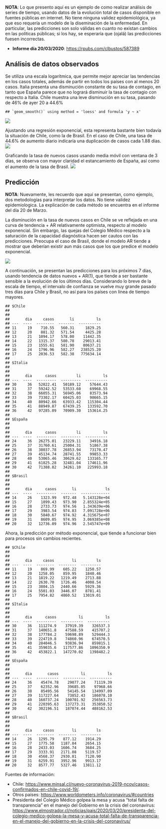 **NOTA**: Lo que presento aquí es un ejemplo de como realizar análisis
de series de tiempo, usando datos de la evolución total de casos
disponible en fuentes públicas en internet. No tiene ninguna validez
epidemiológica, ya que eso requería un modelo de la diseminación de la
enfermedad. En particular, las predicciones son solo válidas en cuanto
no existan cambios en las políticas públicas; si los hay, se esperaría
que (ojalá) las predicciones fuesen incorrectas.

-   **Informe día 20/03/2020**:
    <a href="https://rpubs.com/clbustos/587389" class="uri">https://rpubs.com/clbustos/587389</a>

Análisis de datos observados
----------------------------

Se utiliza una escala logarítmica, que permite mejor apreciar las
tendencias en los casos totales, además de partir en todos los países
con al menos 20 casos. Italia presenta una disminución constante de su
tasa de contagio, en tanto que España parece que no logrará disminuir la
tasa de contagio con respecto a Italia. Chile muestra una leve
disminución en su tasa, pasando de 46% de ayer 20 a 44.6%

    ## `geom_smooth()` using method = 'loess' and formula 'y ~ x'

![](README_files/figure-markdown_strict/unnamed-chunk-1-1.png)

Ajustando una regresión exponencial, esta representa bastante bien
todavía la situación de Chile, como la de Brasil. En el caso de Chile,
una tasa de 44.6% de aumento diario indicaría una duplicación de casos
cada 1.88 días.
![](README_files/figure-markdown_strict/unnamed-chunk-2-1.png)

Graficando la tasa de nuevos casos usando media móvil con ventana de 3
días, se observa con mayor claridad el estancamiento de España, así como
el aumento de la tasa de Brasil.
![](README_files/figure-markdown_strict/unnamed-chunk-3-1.png)

Predicción
----------

**NOTA**: Nuevamente, les recuerdo que aquí se presentan, como ejemplo,
dos metodologías para interpretar los datos. No tiene validez
epidemiologica. La explicación de cada método se encuentra en el informe
del día 20 de Marzo.

La disminución en la tasa de nuevos casos en Chile se ve reflejada en
una curva de tendencia + AR relativamente optimista, respecto al modelo
exponencial. Sin embargo, las quejas del Colegio Médico respecto a la
saturación de la capacidad diagnóstica hacen ser cautos con las
predicciones. Preocupa el caso de Brasil, donde el modelo AR tiende a
mostrar que deberían existir aun más casos que los que predice el modelo
exponencial.

![](README_files/figure-markdown_strict/unnamed-chunk-4-1.png)

A continuación, se presentan las predicciones para los próximos 7 días,
usando tendencia de datos nuevos + AR(1), que tiende a ser bastante
sensible a la evolución de los últimos días. Considerando lo breve de la
escala de tiempo, el intervalo de confianza se vuelve muy grande pasado
tres días para Chile y Brasil, no así para los países con línea de
tiempo mayores.

    ## $Chile
    ## 
    ## 
    ##       dia     casos       li          ls
    ## ---  ----  --------  -------  ----------
    ## 11     19    710.55   560.31     1829.25
    ## 12     20    881.32   571.54     4425.28
    ## 13     21   1094.17   578.00    11442.35
    ## 14     22   1315.37   580.78    29013.41
    ## 15     23   1555.61   581.90    80637.21
    ## 16     24   1796.96   582.27   238525.20
    ## 17     25   2036.53   582.38   775634.14
    ## 
    ## $Italia
    ## 
    ## 
    ##       dia      casos         li          ls
    ## ---  ----  ---------  ---------  ----------
    ## 30     36   52822.41   50189.12    57644.43
    ## 31     37   59242.52   53533.60    69968.55
    ## 32     38   66055.31   56945.06    83573.94
    ## 33     39   73302.17   60425.03    98665.15
    ## 34     40   80942.66   63933.42   115304.44
    ## 35     41   88949.87   67439.25   133592.70
    ## 36     42   97285.09   70909.30   153614.25
    ## 
    ## $España
    ## 
    ## 
    ##       dia      casos         li          ls
    ## ---  ----  ---------  ---------  ----------
    ## 24     36   26275.01   23229.11    34916.18
    ## 25     37   31760.61   25004.31    51867.38
    ## 26     38   38037.78   26853.94    73170.47
    ## 27     39   45134.74   28741.55    99853.33
    ## 28     40   53065.46   30629.62   133165.77
    ## 29     41   61825.28   32481.04   174611.96
    ## 30     42   71388.82   34261.10   225993.18
    ## 
    ## $Brasil
    ## 
    ## 
    ##       dia      casos       li             ls
    ## ---  ----  ---------  -------  -------------
    ## 14     26    1323.99   972.48   5.143128e+04
    ## 15     27    1899.43   973.90   2.855324e+05
    ## 16     28    2733.73   974.56   1.343639e+06
    ## 17     29    3983.54   974.83   7.091728e+06
    ## 18     30    5840.67   974.92   4.315675e+07
    ## 19     31    8609.05   974.95   3.069385e+08
    ## 20     32   12736.09   974.96   2.545747e+09

Ahora, la predicción por método exponencial, que tiende a funcionar bien
para procesos sin cambios recientes.

    ## $Chile
    ## 
    ## 
    ##       dia     casos        li         ls
    ## ---  ----  --------  --------  ---------
    ## 11     19    869.99    605.22    1250.57
    ## 12     20   1258.05    859.95    1840.46
    ## 13     21   1819.22   1219.49    2713.88
    ## 14     22   2630.70   1726.46    4008.54
    ## 15     23   3804.15   2440.66    5929.36
    ## 16     24   5501.03   3446.07    8781.41
    ## 17     25   7954.82   4860.52   13019.01
    ## 
    ## $Italia
    ## 
    ## 
    ##       dia      casos          li          ls
    ## ---  ----  ---------  ----------  ----------
    ## 30     36   111274.9    37919.39    326537.3
    ## 31     37   140651.8    47588.59    415707.2
    ## 32     38   177784.2    59698.89    529444.3
    ## 33     39   224719.8    74860.96    674570.5
    ## 34     40   284046.5    93836.94    859815.1
    ## 35     41   359035.6   117577.86   1096350.9
    ## 36     42   453822.1   147270.02   1398482.2
    ## 
    ## $España
    ## 
    ## 
    ##       dia       casos          li          ls
    ## ---  ----  ----------  ----------  ----------
    ## 24     36    45474.78    29077.24    71119.39
    ## 25     37    62352.96    39685.05    97968.66
    ## 26     38    85495.56    54145.54   134997.09
    ## 27     39   117227.64    73852.43   186078.10
    ## 28     40   160737.24   100701.92   256563.73
    ## 29     41   220395.63   137273.31   353850.52
    ## 30     42   302196.51   187074.44   488162.53
    ## 
    ## $Brasil
    ## 
    ## 
    ##       dia     casos        li         ls
    ## ---  ----  --------  --------  ---------
    ## 14     26   1295.79    877.12    1914.29
    ## 15     27   1775.58   1187.84    2654.15
    ## 16     28   2433.03   1606.74    3684.25
    ## 17     29   3333.91   2171.08    5119.57
    ## 18     30   4568.37   2930.81    7120.90
    ## 19     31   6259.91   3952.96    9913.17
    ## 20     32   8577.77   5327.46   13811.12

Fuentes de información:

-   Chile:
    <a href="https://www.minsal.cl/nuevo-coronavirus-2019-ncov/casos-confirmados-en-chile-covid-19/" class="uri">https://www.minsal.cl/nuevo-coronavirus-2019-ncov/casos-confirmados-en-chile-covid-19/</a>.
-   Otros países:
    <a href="https://www.worldometers.info/coronavirus/#countries" class="uri">https://www.worldometers.info/coronavirus/#countries</a>
-   Presidenta del Colegio Médico golpea la mesa y acusa “total falta de
    transparencia” en el manejo del Gobierno en la crisis del
    coronavirus:
    <a href="https://www.elmostrador.cl/noticias/pais/2020/03/20/presidenta-del-colegio-medico-golpea-la-mesa-y-acusa-total-falta-de-transparencia-en-el-manejo-del-gobierno-en-la-crisis-del-coronavirus/" class="uri">https://www.elmostrador.cl/noticias/pais/2020/03/20/presidenta-del-colegio-medico-golpea-la-mesa-y-acusa-total-falta-de-transparencia-en-el-manejo-del-gobierno-en-la-crisis-del-coronavirus/</a>
